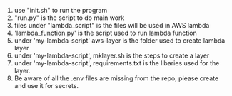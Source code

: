 1. use "init.sh" to run the program
2. "run.py" is the script to do main work
3. files under "lambda_script" is the files will be used in AWS lambda
4. 'lambda_function.py' is the script used to run lambda function
5. under 'my-lambda-script' aws-layer is the folder used to create lambda layer
6. under 'my-lambda-script', mklayer.sh is the steps to create a layer
7. under 'my-lambda-script', requirements.txt is the libaries used for the layer.
8. Be aware of all the .env files are missing from the repo, please create and use it for secrets.